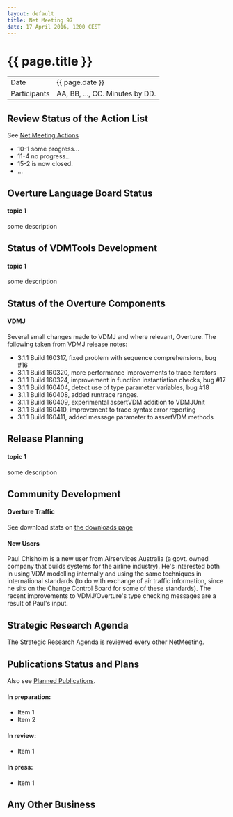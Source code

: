 ```yaml
---
layout: default
title: Net Meeting 97
date: 17 April 2016, 1200 CEST
---
```


<script src="http://code.jquery.com/jquery-1.11.1.min.js">
</script>
<script src="/javascripts/edit.js"></script>
<script>setEditButonNm();</script>

# {{ page.title }}

|||
|---|---|
| Date | {{ page.date }} |
| Participants | AA, BB, ..., CC.  Minutes by DD. |


## Review Status of the Action List

See [Net Meeting Actions](https://github.com/overturetool/overturetool.github.io/issues?q=is%3Aopen+is%3Aissue+label%3A%22action+net-meeting%22)

* 10-1 some progress...
* 11-4 no progress...
* 15-2 is now closed.
* ...


## Overture Language Board Status

#### topic 1

some description


## Status of VDMTools Development

#### topic 1

some description


##  Status of the Overture Components

#### VDMJ

Several small changes made to VDMJ and where relevant, Overture. The following taken from VDMJ release notes:

* 3.1.1 Build 160317, fixed problem with sequence comprehensions, bug #16
* 3.1.1 Build 160320, more performance improvements to trace iterators
* 3.1.1 Build 160324, improvement in function instantiation checks, bug #17
* 3.1.1 Build 160404, detect use of type parameter variables, bug #18
* 3.1.1 Build 160408, added runtrace ranges.
* 3.1.1 Build 160409, experimental assertVDM addition to VDMJUnit
* 3.1.1 Build 160410, improvement to trace syntax error reporting
* 3.1.1 Build 160411, added message parameter to assertVDM methods

##  Release Planning

#### topic 1

some description


##  Community Development

#### Overture Traffic

See download stats on [the downloads page](http://overturetool.org/download/)

#### New Users

Paul Chisholm is a new user from Airservices Australia (a govt. owned company that builds systems for the airline industry). He's interested both in using VDM modelling internally and using the same techniques in international standards (to do with exchange of air traffic information, since he sits on the Change Control Board for some of these standards). The recent improvements to VDMJ/Overture's type checking messages are a result of Paul's input.

##  Strategic Research Agenda

The Strategic Research Agenda is reviewed every other NetMeeting.


##  Publications Status and Plans

Also see [Planned Publications](http://overturetool.org/publications/PlannedPublications.html).

#### In preparation:

* Item 1
* Item 2

#### In review:

* Item 1

#### In press:

* Item 1


##  Any Other Business

<div id="edit_page_div"></div>
